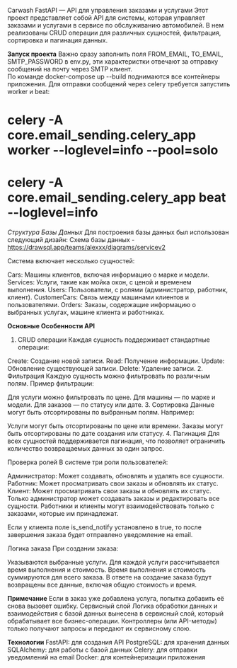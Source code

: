 Carwash FastAPI — API для управления заказами и услугами
Этот проект представляет собой API для системы, которая управляет заказами и услугами в сервисе по обслуживанию автомобилей. В нем реализованы CRUD операции для различных сущностей, фильтрация, сортировка и пагинация данных.

**Запуск проекта**
Важно сразу заполнить поля FROM_EMAIL, TO_EMAIL, SMTP_PASSWORD в env.py, эти характеристки отвечают за отправку сообщений на почту через SMTP клиент.  
По команде docker-compose up --build поднимаются все контейнеры приложения.
Для отправки сообщений через celery требуется запустить worker и beat:
# celery -A core.email_sending.celery_app worker --loglevel=info --pool=solo
# celery -A core.email_sending.celery_app beat --loglevel=info

*Структура Базы Данных*
Для построения базы данных был использован следующий дизайн:
Схема базы данных - https://drawsql.app/teams/alexxx/diagrams/servicev2

Система включает несколько сущностей:

Cars: Машины клиентов, включая информацию о марке и модели.
Services: Услуги, такие как мойка окон, с ценой и временем выполнения.
Users: Пользователи, с ролями (администратор, работник, клиент).
CustomerCars: Связь между машинами клиентов и пользователями.
Orders: Заказы, содержащие информацию о выбранных услугах, машине клиента и работниках.

**Основные Особенности API**
1. CRUD операции
Каждая сущность поддерживает стандартные операции:

Create: Создание новой записи.
Read: Получение информации.
Update: Обновление существующей записи.
Delete: Удаление записи.
2. Фильтрация
Каждую сущность можно фильтровать по различным полям. Пример фильтрации:

Для услуги можно фильтровать по цене.
Для машины — по марке и модели.
Для заказов — по статусу или дате.
3. Сортировка
Данные могут быть отсортированы по выбранным полям. Например:

Услуги могут быть отсортированы по цене или времени.
Заказы могут быть отсортированы по дате создания или статусу.
4. Пагинация
Для всех сущностей поддерживается пагинация, что позволяет ограничить количество возвращаемых данных за один запрос.

Проверка ролей
В системе три роли пользователей:

Администратор: Может создавать, обновлять и удалять все сущности.
Работник: Может просматривать свои заказы и обновлять их статус.
Клиент: Может просматривать свои заказы и обновлять их статус.
Только администратор может создавать заказы и редактировать все сущности. Работники и клиенты могут взаимодействовать только с заказами, которые им принадлежат.

Если у клиента поле is_send_notify установлено в true, то после завершения заказа будет отправлено уведомление на email.

Логика заказа
При создании заказа:

Указываются выбранные услуги.
Для каждой услуги рассчитывается время выполнения и стоимость.
Время выполнения и стоимость суммируются для всего заказа.
В ответе на создание заказа будут возвращены все данные, включая общую стоимость и время.

**Примечание**
Если в заказ уже добавлена услуга, попытка добавить её снова вызовет ошибку.
Сервисный слой
Логика обработки данных и взаимодействия с базой данных вынесена в сервисный слой, который обрабатывает все бизнес-операции. Контроллеры (или API-методы) только получают запросы и передают их сервисному слою.

**Технологии**
FastAPI: для создания API
PostgreSQL: для хранения данных
SQLAlchemy: для работы с базой данных
Celery: для отправки уведомлений на email
Docker: для контейнеризации приложения
